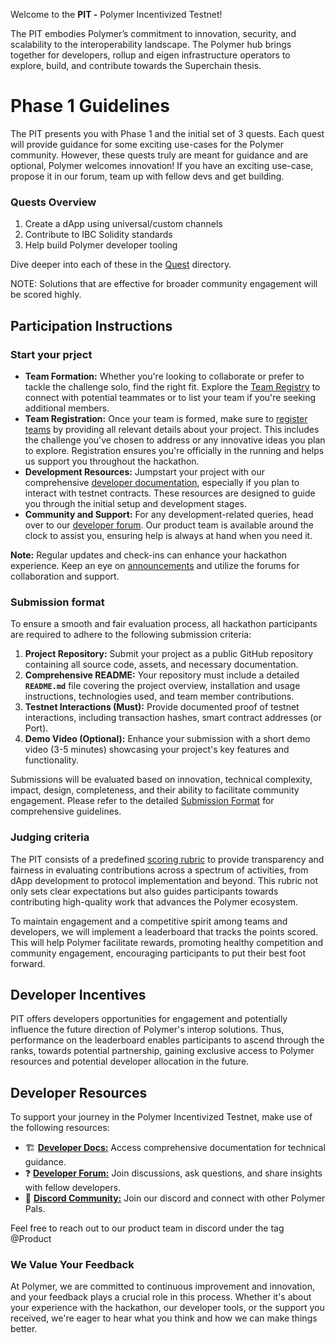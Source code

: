 Welcome to the **PIT -** Polymer Incentivized Testnet! 

The PIT embodies Polymer’s commitment to innovation, security, and scalability to the interoperability landscape. The Polymer hub brings together for developers, rollup and eigen infrastructure operators to explore, build, and contribute towards the Superchain thesis.

# Phase 1 Guidelines

The PIT presents you with Phase 1 and the initial set of 3 quests. Each quest will provide guidance for some exciting use-cases for the Polymer community. However, these quests truly are meant for guidance and are optional, Polymer welcomes innovation! If you have an exciting use-case, propose it in our forum, team up with fellow devs and get building.

### Quests Overview 
1. Create a dApp using universal/custom channels
2. Contribute to IBC Solidity standards
3. Help build Polymer developer tooling 

Dive deeper into each of these in the [Quest](https://github.com/polymerdevs/PIT-Phase-1/tree/main/quests) directory.

NOTE: Solutions that are effective for broader community engagement will be scored highly.

## Participation Instructions 

### Start your prject 
- **Team Formation:** Whether you're looking to collaborate or prefer to tackle the challenge solo, find the right fit. Explore the [Team Registry](https://github.com/polymerdevs/PIT-Phase-1/tree/main/Participant%20Instructions/Team%20Registry) to connect with potential teammates or to list your team if you're seeking additional members.
- **Team Registration:** Once your team is formed, make sure to [register teams](https://github.com/polymerdevs/PIT-Phase-1/blob/main/Participant%20Instructions/Teams.md#team-registry) by providing all relevant details about your project. This includes the challenge you've chosen to address or any innovative ideas you plan to explore. Registration ensures you're officially in the running and helps us support you throughout the hackathon.
- **Development Resources:** Jumpstart your project with our comprehensive [developer documentation](https://docs.polymerlabs.org/), especially if you plan to interact with testnet contracts. These resources are designed to guide you through the initial setup and development stages. 
- **Community and Support:** For any development-related queries, head over to our [developer forum](https://forum.polymerlabs.org/). Our product team is available around the clock to assist you, ensuring help is always at hand when you need it.

**Note:** Regular updates and check-ins can enhance your hackathon experience. Keep an eye on [announcements](https://twitter.com/Polymer_Labs) and utilize the forums for collaboration and support.

### Submission format 
To ensure a smooth and fair evaluation process, all hackathon participants are required to adhere to the following submission criteria:

1. **Project Repository:** Submit your project as a public GitHub repository containing all source code, assets, and necessary documentation.
2. **Comprehensive README:** Your repository must include a detailed **`README.md`** file covering the project overview, installation and usage instructions, technologies used, and team member contributions.
3. **Testnet Interactions (Must):** Provide documented proof of testnet interactions, including transaction hashes, smart contract addresses (or Port).
4. **Demo Video (Optional):** Enhance your submission with a short demo video (3-5 minutes) showcasing your project's key features and functionality.

Submissions will be evaluated based on innovation, technical complexity, impact, design, completeness, and their ability to facilitate community engagement. Please refer to the detailed [Submission Format](https://github.com/polymerdevs/PIT-Phase-1/blob/main/Participant%20Instructions/Submission%20Format.md) for comprehensive guidelines.

### Judging criteria 
The PIT consists of a predefined [scoring rubric](https://github.com/polymerdevs/PIT-Phase-1/blob/main/Participant%20Instructions/Judging%20Criteria.md#scoring-rubric) to provide transparency and fairness in evaluating contributions across a spectrum of activities, from dApp development to protocol implementation and beyond. This rubric not only sets clear expectations but also guides participants towards contributing high-quality work that advances the Polymer ecosystem.

To maintain engagement and a competitive spirit among teams and developers, we will implement a leaderboard that tracks the points scored. This will help Polymer facilitate rewards, promoting healthy competition and community engagement, encouraging participants to put their best foot forward.

## Developer Incentives
PIT offers developers opportunities for engagement and potentially influence the future direction of Polymer's interop solutions. Thus, performance on the leaderboard enables participants to ascend through the ranks, towards potential partnership, gaining exclusive access to Polymer resources and potential developer allocation in the future. 


## Developer Resources

To support your journey in the Polymer Incentivized Testnet, make use of the following resources:

- 🏗️ **[Developer Docs:](https://docs.polymerlabs.org/)** Access comprehensive documentation for technical guidance.
- ❓ **[Developer Forum:](https://forum.polymerlabs.org/)** Join discussions, ask questions, and share insights with fellow developers.
- 📢 **[Discord Community:](https://discord.gg/qexCh3Ee4E)** Join our discord and connect with other Polymer Pals.

Feel free to reach out to our product team in discord under the tag @Product

### We Value Your Feedback
At Polymer, we are committed to continuous improvement and innovation, and your feedback plays a crucial role in this process. Whether it's about your experience with the hackathon, our developer tools, or the support you received, we're eager to hear what you think and how we can make things better.
